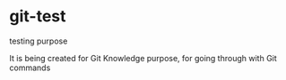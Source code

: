 # git-test
testing purpose

It is being created for Git Knowledge purpose, for going through with Git commands

